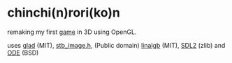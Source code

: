 # chinchi(n)rori(ko)n
remaking my first [game](https://gist.github.com/takeiteasy/02c859776f81bc5be56f1583be615b3c) in 3D using OpenGL.

uses [glad](https://github.com/Dav1dde/glad) (MIT), [stb_image.h](https://github.com/nothings/stb), (Public domain) [linalgb](https://github.com/ElArtista/Macu/blob/master/include/linalgb.h) (MIT), [SDL2](https://www.libsdl.org/) (zlib) and [ODE](http://www.ode.org/) (BSD)
